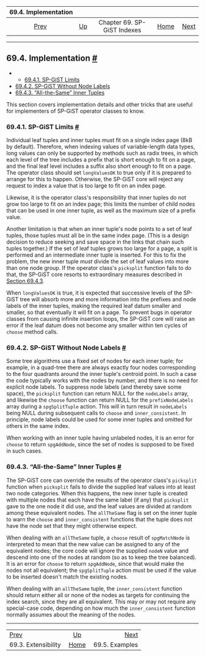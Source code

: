 <!--?xml version="1.0" encoding="UTF-8" standalone="no"?-->

|                   69.4. Implementation                   |                                                 |                             |                                                       |                                                |
| :------------------------------------------------------: | :---------------------------------------------- | :-------------------------: | ----------------------------------------------------: | ---------------------------------------------: |
| [Prev](spgist-extensibility.html "69.3. Extensibility")  | [Up](spgist.html "Chapter 69. SP-GiST Indexes") | Chapter 69. SP-GiST Indexes | [Home](index.html "PostgreSQL 17devel Documentation") |  [Next](spgist-examples.html "69.5. Examples") |

***

## 69.4. Implementation [#](#SPGIST-IMPLEMENTATION)

  * *   [69.4.1. SP-GiST Limits](spgist-implementation.html#SPGIST-LIMITS)
* [69.4.2. SP-GiST Without Node Labels](spgist-implementation.html#SPGIST-NULL-LABELS)
* [69.4.3. “All-the-Same” Inner Tuples](spgist-implementation.html#SPGIST-ALL-THE-SAME)

This section covers implementation details and other tricks that are useful for implementers of SP-GiST operator classes to know.

### 69.4.1. SP-GiST Limits [#](#SPGIST-LIMITS)

Individual leaf tuples and inner tuples must fit on a single index page (8kB by default). Therefore, when indexing values of variable-length data types, long values can only be supported by methods such as radix trees, in which each level of the tree includes a prefix that is short enough to fit on a page, and the final leaf level includes a suffix also short enough to fit on a page. The operator class should set `longValuesOK` to true only if it is prepared to arrange for this to happen. Otherwise, the SP-GiST core will reject any request to index a value that is too large to fit on an index page.

Likewise, it is the operator class's responsibility that inner tuples do not grow too large to fit on an index page; this limits the number of child nodes that can be used in one inner tuple, as well as the maximum size of a prefix value.

Another limitation is that when an inner tuple's node points to a set of leaf tuples, those tuples must all be in the same index page. (This is a design decision to reduce seeking and save space in the links that chain such tuples together.) If the set of leaf tuples grows too large for a page, a split is performed and an intermediate inner tuple is inserted. For this to fix the problem, the new inner tuple *must* divide the set of leaf values into more than one node group. If the operator class's `picksplit` function fails to do that, the SP-GiST core resorts to extraordinary measures described in [Section 69.4.3](spgist-implementation.html#SPGIST-ALL-THE-SAME "69.4.3. “All-the-Same” Inner Tuples").

When `longValuesOK` is true, it is expected that successive levels of the SP-GiST tree will absorb more and more information into the prefixes and node labels of the inner tuples, making the required leaf datum smaller and smaller, so that eventually it will fit on a page. To prevent bugs in operator classes from causing infinite insertion loops, the SP-GiST core will raise an error if the leaf datum does not become any smaller within ten cycles of `choose` method calls.

### 69.4.2. SP-GiST Without Node Labels [#](#SPGIST-NULL-LABELS)

Some tree algorithms use a fixed set of nodes for each inner tuple; for example, in a quad-tree there are always exactly four nodes corresponding to the four quadrants around the inner tuple's centroid point. In such a case the code typically works with the nodes by number, and there is no need for explicit node labels. To suppress node labels (and thereby save some space), the `picksplit` function can return NULL for the `nodeLabels` array, and likewise the `choose` function can return NULL for the `prefixNodeLabels` array during a `spgSplitTuple` action. This will in turn result in `nodeLabels` being NULL during subsequent calls to `choose` and `inner_consistent`. In principle, node labels could be used for some inner tuples and omitted for others in the same index.

When working with an inner tuple having unlabeled nodes, it is an error for `choose` to return `spgAddNode`, since the set of nodes is supposed to be fixed in such cases.

### 69.4.3. “All-the-Same” Inner Tuples [#](#SPGIST-ALL-THE-SAME)

The SP-GiST core can override the results of the operator class's `picksplit` function when `picksplit` fails to divide the supplied leaf values into at least two node categories. When this happens, the new inner tuple is created with multiple nodes that each have the same label (if any) that `picksplit` gave to the one node it did use, and the leaf values are divided at random among these equivalent nodes. The `allTheSame` flag is set on the inner tuple to warn the `choose` and `inner_consistent` functions that the tuple does not have the node set that they might otherwise expect.

When dealing with an `allTheSame` tuple, a `choose` result of `spgMatchNode` is interpreted to mean that the new value can be assigned to any of the equivalent nodes; the core code will ignore the supplied `nodeN` value and descend into one of the nodes at random (so as to keep the tree balanced). It is an error for `choose` to return `spgAddNode`, since that would make the nodes not all equivalent; the `spgSplitTuple` action must be used if the value to be inserted doesn't match the existing nodes.

When dealing with an `allTheSame` tuple, the `inner_consistent` function should return either all or none of the nodes as targets for continuing the index search, since they are all equivalent. This may or may not require any special-case code, depending on how much the `inner_consistent` function normally assumes about the meaning of the nodes.

***

|                                                          |                                                       |                                                |
| :------------------------------------------------------- | :---------------------------------------------------: | ---------------------------------------------: |
| [Prev](spgist-extensibility.html "69.3. Extensibility")  |    [Up](spgist.html "Chapter 69. SP-GiST Indexes")    |  [Next](spgist-examples.html "69.5. Examples") |
| 69.3. Extensibility                                      | [Home](index.html "PostgreSQL 17devel Documentation") |                                 69.5. Examples |
